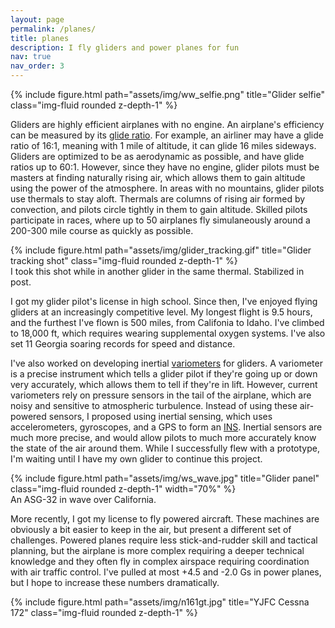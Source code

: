 ```yaml
---
layout: page
permalink: /planes/
title: planes
description: I fly gliders and power planes for fun
nav: true
nav_order: 3
---
```



<div class="row">
    <div class="col-sm mt-3 mt-md-0">
        {% include figure.html path="assets/img/ww_selfie.png" title="Glider selfie" class="img-fluid rounded z-depth-1" %}
    </div>
</div>


Gliders are highly efficient airplanes with no engine. An airplane's efficiency can be measured by its [glide ratio](https://en.wikipedia.org/wiki/Lift-to-drag_ratio). For example, an airliner may have a glide ratio of 16:1, meaning with 1 mile of altitude, it can glide 16 miles sideways. Gliders are optimized to be as aerodynamic as possible, and have glide ratios up to 60:1. However, since they have no engine, glider pilots must be masters at finding naturally rising air, which allows them to gain altitude using the power of the atmosphere. In areas with no mountains, glider pilots use thermals to stay aloft. Thermals are columns of rising air formed by convection, and pilots circle tightly in them to gain altitude. Skilled pilots participate in races, where up to 50 airplanes fly simulaneously around a 200-300 mile course as quickly as possible.

<div class="row">
    <div class="col-sm mt-3 mt-md-0 text-center">
        {% include figure.html path="assets/img/glider_tracking.gif" title="Glider tracking shot" class="img-fluid rounded z-depth-1" %}
    </div>
</div>
<div class="caption">
    I took this shot while in another glider in the same thermal. Stabilized in post.
</div>

I got my glider pilot's license in high school. Since then, I've enjoyed flying gliders at an increasingly competitive level. My longest flight is 9.5 hours, and the furthest I've flown is 500 miles, from Califonia to Idaho. I've climbed to 18,000 ft, which requires wearing supplemental oxygen systems. I've also set 11 Georgia soaring records for speed and distance.


I've also worked on developing inertial [variometers](https://en.wikipedia.org/wiki/Variometer) for gliders. A variometer is a precise instrument which tells a glider pilot if they're going up or down very accurately, which allows them to tell if they're in lift. However, current variometers rely on pressure sensors in the tail of the airplane, which are noisy and sensitive to atmospheric turbulence. Instead of using these air-powered sensors, I proposed using inertial sensing, which uses accelerometers, gyroscopes, and a GPS to form an [INS](https://en.wikipedia.org/wiki/Inertial_navigation_system). Inertial sensors are much more precise, and would allow pilots to much more accurately know the state of the air around them. While I successfully flew with a prototype, I'm waiting until I have my own glider to continue this project.

<div class="row">
    <div class="col-sm mt-3 mt-md-0 text-center">
        {% include figure.html path="assets/img/ws_wave.jpg" title="Glider panel" class="img-fluid rounded z-depth-1" width="70%" %}
    </div>
</div>
<div class="caption">
    An ASG-32 in wave over California.
</div>


More recently, I got my license to fly powered aircraft. These machines are obviously a bit easier to keep in the air, but present a different set of challenges. Powered planes require less stick-and-rudder skill and tactical planning, but the airplane is more complex requiring a deeper technical knowledge and they often fly in complex airspace requiring coordination with air traffic control. I've pulled at most +4.5 and -2.0 Gs in power planes, but I hope to increase these numbers dramatically.

<div class="row">
    <div class="col-sm mt-3 mt-md-0">
        {% include figure.html path="assets/img/n161gt.jpg" title="YJFC Cessna 172" class="img-fluid rounded z-depth-1" %}
    </div>
</div>
